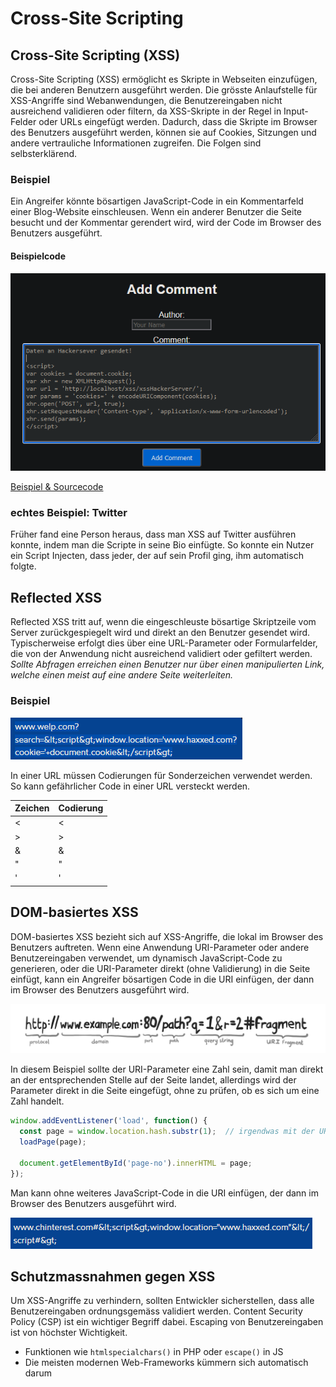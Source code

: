# Cross-Site Scripting

## Cross-Site Scripting (XSS)

Cross-Site Scripting (XSS) ermöglicht es Skripte in Webseiten einzufügen, die bei anderen Benutzern ausgeführt werden. Die grösste Anlaufstelle für XSS-Angriffe sind Webanwendungen, die Benutzereingaben nicht ausreichend validieren oder filtern, da XSS-Skripte in der Regel in Input-Felder oder URLs eingefügt werden. Dadurch, dass die Skripte im Browser des Benutzers ausgeführt werden, können sie auf Cookies, Sitzungen und andere vertrauliche Informationen zugreifen. Die Folgen sind selbsterklärend.

### Beispiel

Ein Angreifer könnte bösartigen JavaScript-Code in ein Kommentarfeld einer Blog-Website einschleusen. Wenn ein anderer Benutzer die Seite besucht und der Kommentar gerendert wird, wird der Code im Browser des Benutzers ausgeführt.

#### Beispielcode

![xss](./assets/xss.png)

[Beispiel & Sourcecode](https://github.com/Egomann88/BlogPage-with-XSS-weakness)

### echtes Beispiel: Twitter

Früher fand eine Person heraus, dass man XSS auf Twitter ausführen konnte, indem man die Scripte in seine Bio einfügte. So konnte ein Nutzer ein Script Injecten, dass jeder, der auf sein Profil ging, ihm automatisch folgte.

## Reflected XSS

Reflected XSS tritt auf, wenn die eingeschleuste bösartige Skriptzeile vom Server zurückgespiegelt wird und direkt an den Benutzer gesendet wird. Typischerweise erfolgt dies über eine URL-Parameter oder Formularfelder, die von der Anwendung nicht ausreichend validiert oder gefiltert werden. _Sollte Abfragen erreichen einen Benutzer nur über einen manipulierten Link, welche einen meist auf eine andere Seite weiterleiten._

### Beispiel

![ReflectedXSS](./assets/ReflectedXSS.png)

In einer URL müssen Codierungen für Sonderzeichen verwendet werden. So kann gefährlicher Code in einer URL versteckt werden.

| Zeichen | Codierung |
| ------- | --------- |
| <       | &#60;     |
| >       | &#62;     |
| &       | &#38;     |
| "       | &#34;     |
| '       | &#39;     |

## DOM-basiertes XSS

DOM-basiertes XSS bezieht sich auf XSS-Angriffe, die lokal im Browser des Benutzers auftreten. Wenn eine Anwendung URI-Parameter oder andere Benutzereingaben verwendet, um dynamisch JavaScript-Code zu generieren, oder die URI-Parameter direkt (ohne Validierung) in die Seite einfügt, kann ein Angreifer bösartigen Code in die URI einfügen, der dann im Browser des Benutzers ausgeführt wird.

![parts-of-a-url](./assets/parts-of-a-url.png)

In diesem Beispiel sollte der URI-Parameter eine Zahl sein, damit man direkt an der entsprechenden Stelle auf der Seite landet, allerdings wird der Parameter direkt in die Seite eingefügt, ohne zu prüfen, ob es sich um eine Zahl handelt.

```JavaScript
window.addEventListener('load', function() {
  const page = window.location.hash.substr(1);  // irgendwas mit der URI machen
  loadPage(page);

  document.getElementById('page-no').innerHTML = page;
});
```

Man kann ohne weiteres JavaScript-Code in die URI einfügen, der dann im Browser des Benutzers ausgeführt wird.

![DOM-XSS](./assets/DOM-XSS.png)

## Schutzmassnahmen gegen XSS

Um XSS-Angriffe zu verhindern, sollten Entwickler sicherstellen, dass alle Benutzereingaben ordnungsgemäss validiert werden. Content Security Policy (CSP) ist ein wichtiger Begriff dabei. Escaping von Benutzereingaben ist von höchster Wichtigkeit.

- Funktionen wie `htmlspecialchars()` in PHP oder `escape()` in JS
- Die meisten modernen Web-Frameworks kümmern sich automatisch darum
